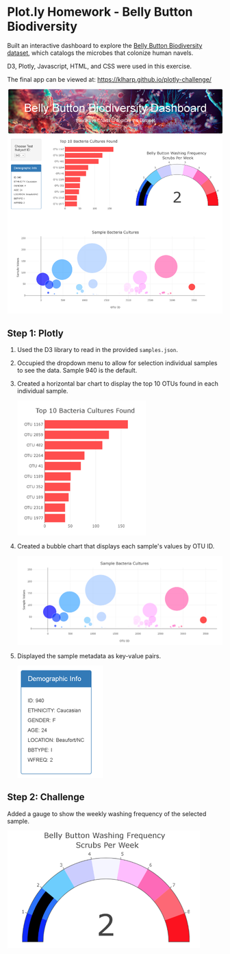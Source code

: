 # Plot.ly Homework - Belly Button Biodiversity

Built an interactive dashboard to explore the [Belly Button Biodiversity dataset](http://robdunnlab.com/projects/belly-button-biodiversity/), which catalogs the microbes that colonize human navels.

D3, Plotly, Javascript, HTML, and CSS were used in this exercise.

The final app can be viewed at: https://klharp.github.io/plotly-challenge/

  ![Dashboard](Images/dashboard.png)



## Step 1: Plotly

1. Used the D3 library to read in the provided `samples.json`.

2. Occupied the dropdown menu to allow for selection individual samples to see the data. Sample 940 is the default.

3. Created a horizontal bar chart to display the top 10 OTUs found in each individual sample.


    ![Bar Chart](Images/bar.png)

4. Created a bubble chart that displays each sample's values by OTU ID.

    ![Bubble Chart](Images/bubble.png)

5. Displayed the sample metadata as key-value pairs.

    ![Meta Data](Images/meta.png)



## Step 2:  Challenge  

Added a gauge to show the weekly washing frequency of the selected sample.

  ![Gauge](Images/gauge.png)


